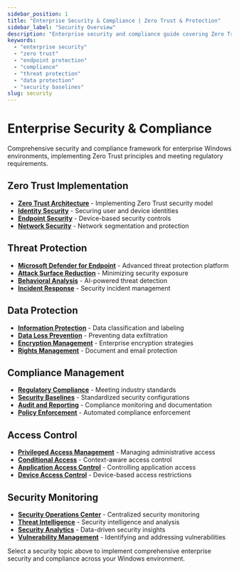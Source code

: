```yaml
---
sidebar_position: 1
title: "Enterprise Security & Compliance | Zero Trust & Protection"
sidebar_label: "Security Overview"
description: "Enterprise security and compliance guide covering Zero Trust implementation, endpoint protection, and regulatory compliance strategies."
keywords: 
  - "enterprise security"
  - "zero trust"
  - "endpoint protection"
  - "compliance"
  - "threat protection"
  - "data protection"
  - "security baselines"
slug: security
---
```


# Enterprise Security & Compliance

Comprehensive security and compliance framework for enterprise Windows environments, implementing Zero Trust principles and meeting regulatory requirements.

## Zero Trust Implementation

- **[Zero Trust Architecture](./zero-trust/)** - Implementing Zero Trust security model
- **[Identity Security](./identity-security/)** - Securing user and device identities
- **[Endpoint Security](./endpoint-security/)** - Device-based security controls
- **[Network Security](./network-security/)** - Network segmentation and protection

## Threat Protection

- **[Microsoft Defender for Endpoint](./defender-endpoint/)** - Advanced threat protection platform
- **[Attack Surface Reduction](./attack-surface-reduction/)** - Minimizing security exposure
- **[Behavioral Analysis](./behavioral-analysis/)** - AI-powered threat detection
- **[Incident Response](./incident-response/)** - Security incident management

## Data Protection

- **[Information Protection](./information-protection/)** - Data classification and labeling
- **[Data Loss Prevention](./dlp/)** - Preventing data exfiltration
- **[Encryption Management](./encryption/)** - Enterprise encryption strategies
- **[Rights Management](./rights-management/)** - Document and email protection

## Compliance Management

- **[Regulatory Compliance](./regulatory-compliance/)** - Meeting industry standards
- **[Security Baselines](./security-baselines/)** - Standardized security configurations
- **[Audit and Reporting](./audit-reporting/)** - Compliance monitoring and documentation
- **[Policy Enforcement](./policy-enforcement/)** - Automated compliance enforcement

## Access Control

- **[Privileged Access Management](./pam/)** - Managing administrative access
- **[Conditional Access](./conditional-access/)** - Context-aware access control
- **[Application Access Control](./app-access-control/)** - Controlling application access
- **[Device Access Control](./device-access-control/)** - Device-based access restrictions

## Security Monitoring

- **[Security Operations Center](./soc/)** - Centralized security monitoring
- **[Threat Intelligence](./threat-intelligence/)** - Security intelligence and analysis
- **[Security Analytics](./security-analytics/)** - Data-driven security insights
- **[Vulnerability Management](./vulnerability-management/)** - Identifying and addressing vulnerabilities

Select a security topic above to implement comprehensive enterprise security and compliance across your Windows environment.